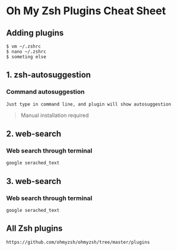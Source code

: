 # Oh My Zsh Plugins Cheat Sheet

## Adding plugins

```
$ vm ~/.zshrc
$ nano ~/.zshrc
$ someting else
```

## 1. zsh-autosuggestion

### Command autosuggestion

```Just type in command line, and plugin will show autosuggestion``` 

> Manual installation required


## 2. web-search

### Web search through terminal

```google serached_text```


## 3. web-search

### Web search through terminal

```google serached_text```









## All Zsh plugins

```https://github.com/ohmyzsh/ohmyzsh/tree/master/plugins```
